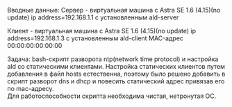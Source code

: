 Вводные данные:
Сервер - виртуальная машина с Astra SE 1.6 (4.15)(no update) ip address=192.168.1.1 с установленным ald-server

Клиент - виртуальная машина с Astra SE 1.6 (4.15)(no update) ip address=192.168.1.3 с установленным ald-client MAC-адрес 00:00:00:00:00:00

Задача: bash-скрипт разворота ntp(network time protocol) и настройка ald со статическими клиентами.
Настройка статических клиентов путем добавления в файл hosts естественна, поэтому было решено добавить в скрипт разворот dns и dhcp и повесить статический адрес привязав его по mac-адресу.  
Для работоспособности скрипта необходима чистая, нетронутая ОС. 
